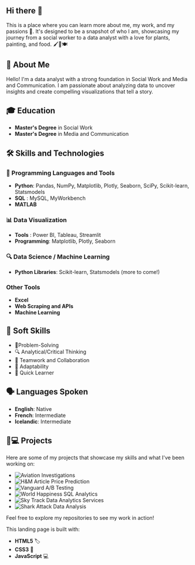 ## Hi there 👋 

This is a place where you can learn more about me, my work, and my passions 🎉. It's designed to be a snapshot of who I am, showcasing my journey from a social worker to a data analyst with a love for plants, painting, and food. 🖌️🌱🍽️


## 👤 About Me
Hello! I'm a data analyst with a strong foundation in Social Work and Media and Communication. I am passionate about analyzing data to uncover insights and create compelling visualizations that tell a story.

## 🎓 Education
- **Master's Degree** in Social Work
- **Master's Degree** in Media and Communication

## 🛠️ Skills and Technologies

### 🧰 Programming Languages and Tools
  - **Python**: Pandas, NumPy, Matplotlib, Plotly, Seaborn, SciPy, Scikit-learn, Statsmodels
  - **SQL** : MySQL, MyWorkbench
  - **MATLAB**

### 📊 Data Visualization
- **Tools** : Power BI, Tableau, Streamlit
- **Programming**: Matplotlib, Plotly, Seaborn

### 🔍 Data Science / Machine Learning
- **Python Libraries**: Scikit-learn, Statsmodels (more to come!)

### Other Tools
- **Excel**
- **Web Scraping and APIs**
- **Machine Learning**

## 🤝 Soft Skills
- 🧩Problem-Solving
- 🔍 Analytical/Critical Thinking
- 👥 Teamwork and Collaboration
- 🔄 Adaptability
- 🚀 Quick Learner

## 🗣️ Languages Spoken
- **English**: Native
- **French**: Intermediate
- **Icelandic**: Intermediate

## 📱💻 Projects
Here are some of my projects that showcase my skills and what I've been working on:

- ![Aviation Investigations](#https://github.com/dalreensoares/aviation-investigations)
- ![H&M Article Price Prediction](#https://github.com/dalreensoares/hm-fashion-recomendations)
- ![Vanguard A/B Testing](#https://github.com/dalreensoares/Vanguard-Data-Analysis/tree/main)
- ![World Happiness SQL Analytics](#https://github.com/dalreensoares/World-Happiness-SQL-Project)
- ![Sky Track Data Analytics Services](#https://github.com/dalreensoares/Sky_Track_Project)
- ![Shark Attack Data Analysis](#https://github.com/dalreensoares/shark-attack-data-analysis)

Feel free to explore my repositories to see my work in action!

This landing page is built with:

- **HTML5** 🏷️
- **CSS3** 🎨
- **JavaScript** 💻

